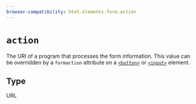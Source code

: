 ```yaml
---
browser-compatibility: html.elements.form.action
---
```


# `action`

The URI of a program that processes the form information. This value
can be overridden by a `formaction` attribute on a
[`<button>`](/en-US/docs/Web/HTML/Element/button)
or [`<input>`](/en-US/docs/Web/HTML/Element/input) element.

## Type

URL
